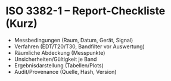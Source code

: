 # ISO 3382-1 – Report-Checkliste (Kurz)
- Messbedingungen (Raum, Datum, Gerät, Signal)
- Verfahren (EDT/T20/T30, Bandfilter vor Auswertung)
- Räumliche Abdeckung (Messpunkte)
- Unsicherheiten/Gültigkeit je Band
- Ergebnisdarstellung (Tabellen/Plots)
- Audit/Provenance (Quelle, Hash, Version)